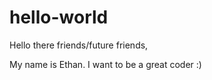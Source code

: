 # hello-world

Hello there friends/future friends,

My name is Ethan. I want to be a great coder :)
